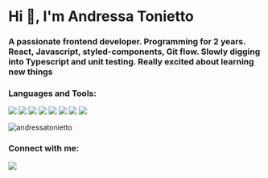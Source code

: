<h1>Hi 👋, I'm Andressa Tonietto</h1>
<h3>A passionate frontend developer. Programming for 2 years. React, Javascript, styled-components, Git flow. Slowly digging into Typescript and unit testing. Really excited about learning new things</h3>

<h3 align="left">Languages and Tools:</h3>
<p align="left">
  <img src="https://img.shields.io/badge/JavaScript-F7DF1E?style=for-the-badge&logo=javascript&logoColor=black" />
  <img src="https://img.shields.io/badge/React-20232A?style=for-the-badge&logo=react&logoColor=61DAFB" />
    <img src="https://img.shields.io/badge/styled--components-DB7093?style=for-the-badge&logo=styled-components&logoColor=white" />
  <img src="https://img.shields.io/badge/TypeScript-007ACC?style=for-the-badge&logo=typescript&logoColor=white" />
  <img src="https://img.shields.io/badge/Vue.js-35495E?style=for-the-badge&logo=vue.js&logoColor=4FC08D" />
  <img src="https://img.shields.io/badge/npm-CB3837?style=for-the-badge&logo=npm&logoColor=white" />
  
  <img src="https://img.shields.io/badge/Aiqfome-7A1FA2?style=for-the-badge&logo=aiqfome&logoColor=white" />
  <img src="https://img.shields.io/badge/Git-F05032?style=for-the-badge&logo=git&logoColor=white" />
</p>

<p>
  <img align="center" src="https://github-readme-streak-stats.herokuapp.com/?user=andressatonietto&theme=dark" alt="andressatonietto" />
</p>


<h3 align="left">Connect with me:</h3>
<p align="left">
    <img src="https://img.shields.io/badge/LinkedIn-0077B5?style=for-the-badge&logo=linkedin&logoColor=white" />
</p>
